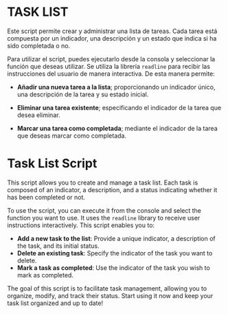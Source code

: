 # TASK LIST

Este script permite crear y administrar una lista de tareas. Cada tarea está compuesta por un indicador, una descripción y un estado que indica si ha sido completada o no.


Para utilizar el script, puedes ejecutarlo desde la consola y seleccionar la función que deseas utilizar. Se utiliza la librería `readline` para recibir las instrucciones del usuario de manera interactiva. De esta manera permite:

- **Añadir una nueva tarea a la lista**; proporcionando un indicador único, una descripción de la tarea y su estado inicial.
- **Eliminar una tarea existente**; especificando el indicador de la tarea que desea eliminar. 

- **Marcar una tarea como completada**; mediante el indicador de la tarea que deseas marcar como completada.

# Task List Script

This script allows you to create and manage a task list. Each task is composed of an indicator, a description, and a status indicating whether it has been completed or not.

To use the script, you can execute it from the console and select the function you want to use. It uses the `readline` library to receive user instructions interactively. This script enables you to:

- **Add a new task to the list**: Provide a unique indicator, a description of the task, and its initial status.
- **Delete an existing task**: Specify the indicator of the task you want to delete.
- **Mark a task as completed**: Use the indicator of the task you wish to mark as completed.

The goal of this script is to facilitate task management, allowing you to organize, modify, and track their status. Start using it now and keep your task list organized and up to date!